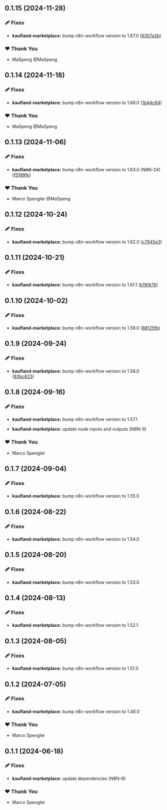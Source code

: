 ## 0.1.15 (2024-11-28)

### 🩹 Fixes

- **kaufland-marketplace:** bump n8n-workflow version to 1.67.0 ([6307a2b](https://github.com/skriptfabrik/n8n-nodes/commit/6307a2b))

### ❤️ Thank You

- MaSpeng @MaSpeng

## 0.1.14 (2024-11-18)

### 🩹 Fixes

- **kaufland-marketplace:** bump n8n-workflow version to 1.66.0 ([1b44c64](https://github.com/skriptfabrik/n8n-nodes/commit/1b44c64))

### ❤️  Thank You

- MaSpeng @MaSpeng

## 0.1.13 (2024-11-06)

### 🩹 Fixes

- **kaufland-marketplace:** bump n8n-workflow version to 1.63.0 (N8N-24) ([f3199fe](https://github.com/skriptfabrik/n8n-nodes/commit/f3199fe))

### ❤️  Thank You

- Marco Spengler @MaSpeng

## 0.1.12 (2024-10-24)

### 🩹 Fixes

- **kaufland-marketplace:** bump n8n-workflow version to 1.62.0 ([c7945e3](https://github.com/skriptfabrik/n8n-nodes/commit/c7945e3))

## 0.1.11 (2024-10-21)

### 🩹 Fixes

- **kaufland-marketplace:** bump n8n-workflow version to 1.61.1 ([b19f476](https://github.com/skriptfabrik/n8n-nodes/commit/b19f476))

## 0.1.10 (2024-10-02)


### 🩹 Fixes

- **kaufland-marketplace:** bump n8n-workflow version to 1.59.0 ([88f25fb](https://github.com/skriptfabrik/n8n-nodes/commit/88f25fb))

## 0.1.9 (2024-09-24)


### 🩹 Fixes

- **kaufland-marketplace:** bump n8n-workflow version to 1.58.0 ([83bc623](https://github.com/skriptfabrik/n8n-nodes/commit/83bc623))

## 0.1.8 (2024-09-16)


### 🩹 Fixes

- **kaufland-marketplace:** bump n8n-workflow version to 1.57.1

- **kaufland-marketplace:** update node inputs and outputs (N8N-6)


### ❤️  Thank You

- Marco Spengler

## 0.1.7 (2024-09-04)


### 🩹 Fixes

- **kaufland-marketplace:** bump n8n-workflow version to 1.55.0

## 0.1.6 (2024-08-22)


### 🩹 Fixes

- **kaufland-marketplace:** bump n8n-workflow version to 1.54.0

## 0.1.5 (2024-08-20)


### 🩹 Fixes

- **kaufland-marketplace:** bump n8n-workflow version to 1.53.0

## 0.1.4 (2024-08-13)


### 🩹 Fixes

- **kaufland-marketplace:** bump n8n-workflow version to 1.52.1

## 0.1.3 (2024-08-05)


### 🩹 Fixes

- **kaufland-marketplace:** bump n8n-workflow version to 1.51.0

## 0.1.2 (2024-07-05)


### 🩹 Fixes

- **kaufland-marketplace:** bump n8n-workflow version to 1.46.0


### ❤️  Thank You

- Marco Spengler

## 0.1.1 (2024-06-18)


### 🩹 Fixes

- **kaufland-marketplace:** update dependencies (N8N-6)


### ❤️  Thank You

- Marco Spengler